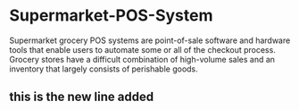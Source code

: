 # Supermarket-POS-System
Supermarket grocery POS systems are point-of-sale software and hardware tools that enable users to automate some or all of the checkout process. Grocery stores have a difficult combination of high-volume sales and an inventory that largely consists of perishable goods.


## this is the new line added
